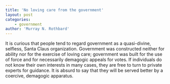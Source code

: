 ```yaml
---
title: 'No loving care from the government'
layout: post
categories:
    - government
author: 'Murray N. Rothbard'
---
```


It is curious that people tend to regard government as a quasi-divine, selfless, Santa Claus organization. Government was constructed neither for ability nor for the exercise of loving care; government was built for the use of force and for necessarily demagogic appeals for votes. If individuals do not know their own interests in many cases, they are free to turn to private experts for guidance. It is absurd to say that they will be served better by a coercive, demagogic apparatus.